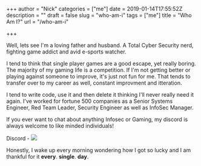 +++
author = "Nick"
categories = ["me"]
date = 2019-01-14T17:55:52Z
description = ""
draft = false
slug = "who-am-i"
tags = ["me"]
title = "Who Am I?"
url = "/who-am-i"

+++


Well, lets see I'm a loving father and husband. A Total Cyber Security nerd, fighting game addict and avid e-sports watcher.

I tend to think that single player games are a good escape, yet really boring. The majority of my gaming life is a competition. If I'm not getting better or playing against someone to improve, it's just not fun for me. That tends to transfer over to my career as well, constant improvment and itteration. 

I tend to write code, use it and then delete it thinking I'll never really need it again. I've worked for fortune 500 companies as a Senior Systems Engineer, Red Team Leader, Security Engineer as well as InfoSec Manager.

If you ever want to chat about anything Infosec or Gaming, my discord is always welcome to like minded individuals! 

Discord - ![](https://discord.gg/TyKAtM69BW)

Honestly, I wake up every morning wondering how I got so lucky and I am thankful for it **every**. **single**. **day**.